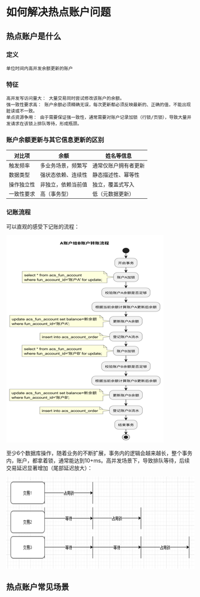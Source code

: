 
# 如何解决热点账户问题
## 热点账户是什么
### 定义
    单位时间内高并发余额更新的账户

### 特征
    高并发写访问量大：​​ 大量交易同时尝试修改该账户的余额。
    ​强一致性要求高：​​ 账户余额必须精确无误，每次更新都必须反映最新的、正确的值，不能出现脏读或不一致。
    ​单点资源争用：​​ 由于需要保证强一致性，通常需要对账户记录加锁（行锁/页锁），导致大量并发请求在该锁上排队等待，形成瓶颈。

### 账户余额更新与其它信息更新的区别

| 对比项 | 余额 | 姓名等信息 |
|-------|-------|-------|
| 触发频率 | 多业务场景，频繁写 | 通常仅账户拥有者更新|
| 数据类型 | 强状态依赖、连续性 | 静态描述性、幂等性  |
| 操作独立性| 非独立，依赖当前值| 独立，覆盖式写入 |
| 一致性要求| 高（事务型） | 低（元数据更新） |

### 记账流程
可以直观的感受下记账的流程：

![记账流程](/image/记账流程.png "记账流程")

至少6个数据库操作，随着业务的不断扩展，事务内的逻辑会越来越长，整个事务内，账户，都拿着锁，通常能达到10+ms。高并发场景下，导致排队等待，后续交易延迟显著增加（尾部延迟放大）：

![锁等待](/image/锁等待.png "锁等待")

## 热点账户常见场景
